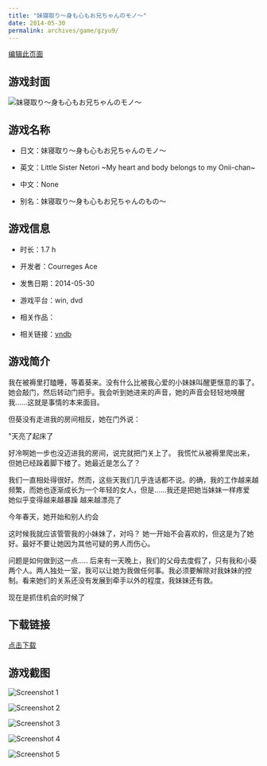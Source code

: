 ```yaml
---
title: "妹寝取り～身も心もお兄ちゃんのモノ～"
date: 2014-05-30
permalink: archives/game/gzyu9/
---
```

[编辑此页面](https://github.com/ACG-3/ADV3-source/blob/main/source/_posts/%E5%A6%B9%E5%AF%9D%E5%8F%96%E3%82%8A%EF%BD%9E%E8%BA%AB%E3%82%82%E5%BF%83%E3%82%82%E3%81%8A%E5%85%84%E3%81%A1%E3%82%83%E3%82%93%E3%81%AE%E3%83%A2%E3%83%8E%EF%BD%9E.md)

## 游戏封面

![妹寝取り～身も心もお兄ちゃんのモノ～](https://pan.timero.xyz/d/onedrive/img_lib_001/%E5%A6%B9%E5%AF%9D%E5%8F%96%E3%82%8A%EF%BD%9E%E8%BA%AB%E3%82%82%E5%BF%83%E3%82%82%E3%81%8A%E5%85%84%E3%81%A1%E3%82%83%E3%82%93%E3%81%AE%E3%83%A2%E3%83%8E%EF%BD%9E_cover.avif)


## 游戏名称

- 日文：妹寝取り～身も心もお兄ちゃんのモノ～
- 英文：Little Sister Netori ~My heart and body belongs to my Onii-chan~
- 中文：None

- 别名：妹寝取り～身も心もお兄ちゃんのもの～


## 游戏信息

- 时长：1.7 h
- 开发者：Courreges Ace
- 发售日期：2014-05-30
- 游戏平台：win, dvd
- 相关作品：

- 相关链接：[vndb](https://vndb.org/v14799)


## 游戏简介

我在被褥里打瞌睡，等着葵来。没有什么比被我心爱的小妹妹叫醒更惬意的事了。她会敲门，然后转动门把手。我会听到她进来的声音，她的声音会轻轻地唤醒我......这就是事情的本来面目。

但葵没有走进我的房间相反，她在门外说：

"天亮了起床了

好冷啊她一步也没迈进我的房间，说完就把门关上了。
我慌忙从被褥里爬出来，但她已经跺着脚下楼了。她最近是怎么了？

我们一直相处得很好。然而，这些天我们几乎连话都不说。的确，我的工作越来越频繁，而她也逐渐成长为一个年轻的女人，但是......我还是把她当妹妹一样疼爱
她似乎变得越来越暴躁 越来越漂亮了

今年春天，她开始和别人约会

这时候我就应该管管我的小妹妹了，对吗？
她一开始不会喜欢的，但这是为了她好。最好不要让她因为其他可疑的男人而伤心。

问题是如何做到这一点.....
后来有一天晚上，我们的父母去度假了，只有我和小葵两个人。两人独处一室，我可以让她为我做任何事。我必须要解除对我妹妹的控制。看来她们的关系还没有发展到牵手以外的程度，我妹妹还有救。

现在是抓住机会的时候了




## 下载链接

[点击下载](https://pan.timero.xyz/onedrive/adv_lib_001/%E5%A6%B9%E5%AF%9D%E5%8F%96%E3%82%8A%EF%BD%9E%E8%BA%AB%E3%82%82%E5%BF%83%E3%82%82%E3%81%8A%E5%85%84%E3%81%A1%E3%82%83%E3%82%93%E3%81%AE%E3%83%A2%E3%83%8E%EF%BD%9E)


## 游戏截图


![Screenshot 1](https://pan.timero.xyz/d/onedrive/img_lib_001/%E5%A6%B9%E5%AF%9D%E5%8F%96%E3%82%8A%EF%BD%9E%E8%BA%AB%E3%82%82%E5%BF%83%E3%82%82%E3%81%8A%E5%85%84%E3%81%A1%E3%82%83%E3%82%93%E3%81%AE%E3%83%A2%E3%83%8E%EF%BD%9E_Screenshot_1.avif)

![Screenshot 2](https://pan.timero.xyz/d/onedrive/img_lib_001/%E5%A6%B9%E5%AF%9D%E5%8F%96%E3%82%8A%EF%BD%9E%E8%BA%AB%E3%82%82%E5%BF%83%E3%82%82%E3%81%8A%E5%85%84%E3%81%A1%E3%82%83%E3%82%93%E3%81%AE%E3%83%A2%E3%83%8E%EF%BD%9E_Screenshot_2.avif)

![Screenshot 3](https://pan.timero.xyz/d/onedrive/img_lib_001/%E5%A6%B9%E5%AF%9D%E5%8F%96%E3%82%8A%EF%BD%9E%E8%BA%AB%E3%82%82%E5%BF%83%E3%82%82%E3%81%8A%E5%85%84%E3%81%A1%E3%82%83%E3%82%93%E3%81%AE%E3%83%A2%E3%83%8E%EF%BD%9E_Screenshot_3.avif)

![Screenshot 4](https://pan.timero.xyz/d/onedrive/img_lib_001/%E5%A6%B9%E5%AF%9D%E5%8F%96%E3%82%8A%EF%BD%9E%E8%BA%AB%E3%82%82%E5%BF%83%E3%82%82%E3%81%8A%E5%85%84%E3%81%A1%E3%82%83%E3%82%93%E3%81%AE%E3%83%A2%E3%83%8E%EF%BD%9E_Screenshot_4.avif)

![Screenshot 5](https://pan.timero.xyz/d/onedrive/img_lib_001/%E5%A6%B9%E5%AF%9D%E5%8F%96%E3%82%8A%EF%BD%9E%E8%BA%AB%E3%82%82%E5%BF%83%E3%82%82%E3%81%8A%E5%85%84%E3%81%A1%E3%82%83%E3%82%93%E3%81%AE%E3%83%A2%E3%83%8E%EF%BD%9E_Screenshot_5.avif)


